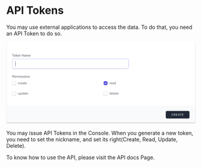 # API Tokens

You may use external applications to access the data. To do that,
you need an API Token to do so.

![alt text](../assets/new_api_token.png)

You may issue API Tokens in the Console. When you generate a new token,
you need to set the nickname, and set its right(Create, Read, Update, Delete).


To know how to use the API, please visit the API docs Page.